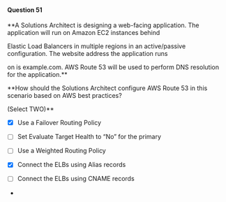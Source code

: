 #### Question  51


**A Solutions Architect is designing a web-facing application. The application will run on Amazon EC2 instances behind

Elastic Load Balancers in multiple regions in an active/passive configuration. The website address the application runs

on is example.com. AWS Route 53 will be used to perform DNS resolution for the application.**


**How should the Solutions Architect configure AWS Route 53 in this scenario based on AWS best practices?

(Select TWO)**


- [x] Use a Failover Routing Policy


- [ ] Set Evaluate Target Health to “No” for the primary


- [ ] Use a Weighted Routing Policy


- [x] Connect the ELBs using Alias records


- [ ] Connect the ELBs using CNAME records


*